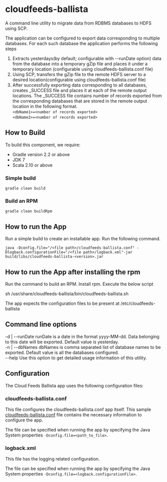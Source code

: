 cloudfeeds-ballista
==========================

A command line utility to migrate data from RDBMS databases to HDFS using SCP.

The application can be configured to export data corresponding to multiple databases. For each 
such database the application performs the following steps

1.  Extracts yesterdays(by default; configurable with --runDate option) data from the database into a temporary
    gZip file and places it under a temporary location (configurable using cloudfeeds-ballista.conf file)
2.  Using SCP, transfers the gZip file to the remote HDFS server to a desired 
    location(configurable using cloudfeeds-ballista.conf file)    
3.  After successfully exporting data corresponding to all databases, creates _SUCCESS file and places it at each 
    of the remote output locations. The _SUCCESS file contains number of records exported from the corresponding 
    databases that are stored in the remote output location in the following format.   
    ```<dbName1>=<number of records exported>```  
    ```<dbName2>=<number of records exported>```

## How to Build
To build this component, we require:
* Gradle version 2.2 or above
* JDK 7
* Scala 2.10 or above


### Simple build
```
gradle clean build
```

### Build an RPM
```
gradle clean buildRpm
```

## How to run the App
Run a simple build to create an installable app. Run the following command.

```
java -Dconfig.file="/<file path>/cloudfeeds-ballista.conf" -Dlogback.configurationFile="/<file path>/logback.xml"-jar build/libs/cloudfeeds-ballista-<version>.jar
```
## How to run the App after installing the rpm
Run the command to build an RPM. Install rpm. Execute the below script   

sh /usr/share/cloudfeeds-ballista/bin/cloudfeeds-ballista.sh

The app expects the configuration files to be present at /etc/cloudfeeds-ballista

## Command line options

  -d <value> | --runDate <value>
         runDate is a date in the format yyyy-MM-dd. Data belonging to this date will be exported. Default value is yesterday.           
  -n <value> | --dbNames <value>
         dbNames is comma separated list of database names to be exported. Default value is all the databases configured.           
  --help
         Use this option to get detailed usage information of this utility.

## Configuration

The Cloud Feeds Ballista app uses the following configuration files:

### cloudfeeds-ballista.conf
This file configures the cloudfeeds-ballista.conf app itself. This sample [cloudfeeds-ballista.conf](https://github.com/rackerlabs/cloudfeeds-ballista/blob/master/src/main/resources/cloudfeeds-ballista.conf) file contains the necessary information to configure the app. 

The file can be specified when running the app by specifying the Java System properties ```-Dconfig.file=<path_to_file>```.

### logback.xml
This file has the logging related configuration.

The file can be specified when running the app by specifying the Java System properties ```-Dconfig.file=<logback.configurationFile>```.
